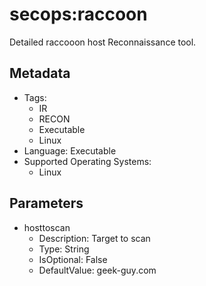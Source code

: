 <!-- region Generated -->
# secops:raccoon

Detailed raccooon host Reconnaissance tool.

## Metadata

- Tags:
  - IR
  - RECON
  - Executable
  - Linux
- Language: Executable
- Supported Operating Systems:
  - Linux

## Parameters

- hosttoscan
  - Description: Target to scan
  - Type: String
  - IsOptional: False
  - DefaultValue: geek-guy.com
<!-- endregion -->
